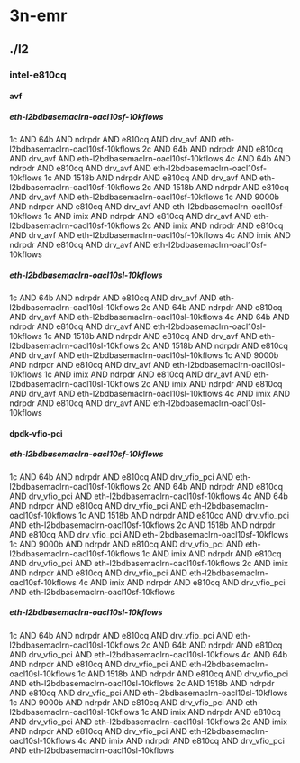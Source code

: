 # 3n-emr
## ./l2
### intel-e810cq
#### avf
##### eth-l2bdbasemaclrn-oacl10sf-10kflows
1c AND 64b AND ndrpdr AND e810cq AND drv_avf AND eth-l2bdbasemaclrn-oacl10sf-10kflows
2c AND 64b AND ndrpdr AND e810cq AND drv_avf AND eth-l2bdbasemaclrn-oacl10sf-10kflows
4c AND 64b AND ndrpdr AND e810cq AND drv_avf AND eth-l2bdbasemaclrn-oacl10sf-10kflows
1c AND 1518b AND ndrpdr AND e810cq AND drv_avf AND eth-l2bdbasemaclrn-oacl10sf-10kflows
2c AND 1518b AND ndrpdr AND e810cq AND drv_avf AND eth-l2bdbasemaclrn-oacl10sf-10kflows
1c AND 9000b AND ndrpdr AND e810cq AND drv_avf AND eth-l2bdbasemaclrn-oacl10sf-10kflows
1c AND imix AND ndrpdr AND e810cq AND drv_avf AND eth-l2bdbasemaclrn-oacl10sf-10kflows
2c AND imix AND ndrpdr AND e810cq AND drv_avf AND eth-l2bdbasemaclrn-oacl10sf-10kflows
4c AND imix AND ndrpdr AND e810cq AND drv_avf AND eth-l2bdbasemaclrn-oacl10sf-10kflows
##### eth-l2bdbasemaclrn-oacl10sl-10kflows
1c AND 64b AND ndrpdr AND e810cq AND drv_avf AND eth-l2bdbasemaclrn-oacl10sl-10kflows
2c AND 64b AND ndrpdr AND e810cq AND drv_avf AND eth-l2bdbasemaclrn-oacl10sl-10kflows
4c AND 64b AND ndrpdr AND e810cq AND drv_avf AND eth-l2bdbasemaclrn-oacl10sl-10kflows
1c AND 1518b AND ndrpdr AND e810cq AND drv_avf AND eth-l2bdbasemaclrn-oacl10sl-10kflows
2c AND 1518b AND ndrpdr AND e810cq AND drv_avf AND eth-l2bdbasemaclrn-oacl10sl-10kflows
1c AND 9000b AND ndrpdr AND e810cq AND drv_avf AND eth-l2bdbasemaclrn-oacl10sl-10kflows
1c AND imix AND ndrpdr AND e810cq AND drv_avf AND eth-l2bdbasemaclrn-oacl10sl-10kflows
2c AND imix AND ndrpdr AND e810cq AND drv_avf AND eth-l2bdbasemaclrn-oacl10sl-10kflows
4c AND imix AND ndrpdr AND e810cq AND drv_avf AND eth-l2bdbasemaclrn-oacl10sl-10kflows
#### dpdk-vfio-pci
##### eth-l2bdbasemaclrn-oacl10sf-10kflows
1c AND 64b AND ndrpdr AND e810cq AND drv_vfio_pci AND eth-l2bdbasemaclrn-oacl10sf-10kflows
2c AND 64b AND ndrpdr AND e810cq AND drv_vfio_pci AND eth-l2bdbasemaclrn-oacl10sf-10kflows
4c AND 64b AND ndrpdr AND e810cq AND drv_vfio_pci AND eth-l2bdbasemaclrn-oacl10sf-10kflows
1c AND 1518b AND ndrpdr AND e810cq AND drv_vfio_pci AND eth-l2bdbasemaclrn-oacl10sf-10kflows
2c AND 1518b AND ndrpdr AND e810cq AND drv_vfio_pci AND eth-l2bdbasemaclrn-oacl10sf-10kflows
1c AND 9000b AND ndrpdr AND e810cq AND drv_vfio_pci AND eth-l2bdbasemaclrn-oacl10sf-10kflows
1c AND imix AND ndrpdr AND e810cq AND drv_vfio_pci AND eth-l2bdbasemaclrn-oacl10sf-10kflows
2c AND imix AND ndrpdr AND e810cq AND drv_vfio_pci AND eth-l2bdbasemaclrn-oacl10sf-10kflows
4c AND imix AND ndrpdr AND e810cq AND drv_vfio_pci AND eth-l2bdbasemaclrn-oacl10sf-10kflows
##### eth-l2bdbasemaclrn-oacl10sl-10kflows
1c AND 64b AND ndrpdr AND e810cq AND drv_vfio_pci AND eth-l2bdbasemaclrn-oacl10sl-10kflows
2c AND 64b AND ndrpdr AND e810cq AND drv_vfio_pci AND eth-l2bdbasemaclrn-oacl10sl-10kflows
4c AND 64b AND ndrpdr AND e810cq AND drv_vfio_pci AND eth-l2bdbasemaclrn-oacl10sl-10kflows
1c AND 1518b AND ndrpdr AND e810cq AND drv_vfio_pci AND eth-l2bdbasemaclrn-oacl10sl-10kflows
2c AND 1518b AND ndrpdr AND e810cq AND drv_vfio_pci AND eth-l2bdbasemaclrn-oacl10sl-10kflows
1c AND 9000b AND ndrpdr AND e810cq AND drv_vfio_pci AND eth-l2bdbasemaclrn-oacl10sl-10kflows
1c AND imix AND ndrpdr AND e810cq AND drv_vfio_pci AND eth-l2bdbasemaclrn-oacl10sl-10kflows
2c AND imix AND ndrpdr AND e810cq AND drv_vfio_pci AND eth-l2bdbasemaclrn-oacl10sl-10kflows
4c AND imix AND ndrpdr AND e810cq AND drv_vfio_pci AND eth-l2bdbasemaclrn-oacl10sl-10kflows
